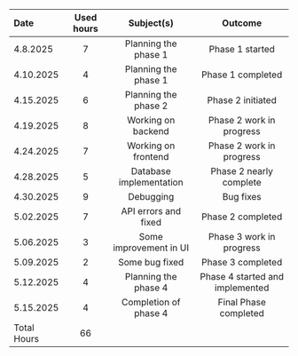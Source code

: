 | Date  | Used hours | Subject(s) |  Outcome |
| :---  |     :---:      |     :---:      |     :---:      |
| 4.8.2025  | 7  | Planning the phase 1    | Phase 1 started  |
| 4.10.2025 | 4  | Planning the phase 1    | Phase 1 completed  |
| 4.15.2025 | 6  | Planning the phase 2    | Phase 2 initiated  |
| 4.19.2025 | 8  | Working on backend      | Phase 2 work in progress  |
| 4.24.2025 | 7  | Working on frontend     | Phase 2 work in progress  |
| 4.28.2025 | 5  | Database implementation | Phase 2 nearly complete  |
| 4.30.2025 | 9  | Debugging               | Bug fixes  |
| 5.02.2025 | 7  | API errors and fixed    | Phase 2 completed  |
| 5.06.2025 | 3  | Some improvement in UI  | Phase 3 work in progress |
| 5.09.2025 | 2  | Some bug fixed          | Phase 3 completed  |
| 5.12.2025 | 4  | Planning the phase 4    | Phase 4 started and implemented |
| 5.15.2025 | 4  | Completion of phase 4   | Final Phase completed  |
|                    Total Hours                 |  66 |
